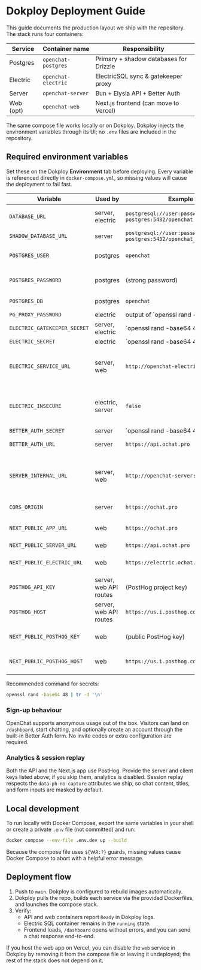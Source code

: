 # Dokploy Deployment Guide

This guide documents the production layout we ship with the repository. The
stack runs four containers:

| Service   | Container name       | Responsibility                          |
|-----------|----------------------|-----------------------------------------|
| Postgres  | `openchat-postgres`  | Primary + shadow databases for Drizzle  |
| Electric  | `openchat-electric`  | ElectricSQL sync & gatekeeper proxy     |
| Server    | `openchat-server`    | Bun + Elysia API + Better Auth          |
| Web (opt) | `openchat-web`       | Next.js frontend (can move to Vercel)   |

The same compose file works locally or on Dokploy. Dokploy injects the
environment variables through its UI; no `.env` files are included in the
repository.

## Required environment variables

Set these on the Dokploy **Environment** tab before deploying. Every variable is
referenced directly in `docker-compose.yml`, so missing values will cause the
deployment to fail fast.

| Variable | Used by | Example | Notes |
|----------|---------|---------|-------|
| `DATABASE_URL` | server, electric | `postgresql://user:password@openchat-postgres:5432/openchat` | Must include the database name (`/openchat`). |
| `SHADOW_DATABASE_URL` | server | `postgresql://user:password@openchat-postgres:5432/openchat_shadow` | For Drizzle migrations. |
| `POSTGRES_USER` | postgres | `openchat` | Should match the credentials encoded in the URLs. |
| `POSTGRES_PASSWORD` | postgres | (strong password) | Same value referenced by the URLs. |
| `POSTGRES_DB` | postgres | `openchat` | Primary database created on first boot. |
| `PG_PROXY_PASSWORD` | electric | output of `openssl rand -base64 48 | tr -d '\n'` | Shared with Electric clients. |
| `ELECTRIC_GATEKEEPER_SECRET` | server, electric | `openssl rand -base64 48 | tr -d '\n'` | Must be identical on both services. |
| `ELECTRIC_SECRET` | electric | `openssl rand -base64 48 | tr -d '\n'` | Private key for Electric SQL. |
| `ELECTRIC_SERVICE_URL` | server, web | `http://openchat-electric:3000` | Internal URL the API/client use. Point to the Traefik HTTPS origin when you enable TLS. |
| `ELECTRIC_INSECURE` | electric, server | `false` | Set `true` only when the service is reachable **only** via plain HTTP inside the Docker network. |
| `BETTER_AUTH_SECRET` | server | `openssl rand -base64 48 | tr -d '\n'` | Session encryption key. |
| `BETTER_AUTH_URL` | server | `https://api.ochat.pro` | Base URL used in auth callbacks. |
| `SERVER_INTERNAL_URL` | server, web | `http://openchat-server:3000` | Internal origin containers use when calling the API (Traefik can still expose `https://api.ochat.pro` externally). |
| `CORS_ORIGIN` | server | `https://ochat.pro` | Comma-separated list if multiple origins. |
| `NEXT_PUBLIC_APP_URL` | web | `https://ochat.pro` | Public site URL (omit if hosting web elsewhere). |
| `NEXT_PUBLIC_SERVER_URL` | web | `https://api.ochat.pro` | Public API URL. |
| `NEXT_PUBLIC_ELECTRIC_URL` | web | `https://electric.ochat.pro` | Electric HTTP endpoint exposed publicly. |
| `POSTHOG_API_KEY` | server, web API routes | (PostHog project key) | Required to emit LLM analytics and custom events. |
| `POSTHOG_HOST` | server, web API routes | `https://us.i.posthog.com` | Adjust if you use the EU cloud or a proxy. |
| `NEXT_PUBLIC_POSTHOG_KEY` | web | (public PostHog key) | Enables client analytics + session replay. |
| `NEXT_PUBLIC_POSTHOG_HOST` | web | `https://us.i.posthog.com` | Match the environment you use above. |

Recommended command for secrets:

```bash
openssl rand -base64 48 | tr -d '\n'
```

### Sign-up behaviour

OpenChat supports anonymous usage out of the box. Visitors can land on `/dashboard`, start chatting, and optionally create an account through the built-in Better Auth form. No invite codes or extra configuration are required.

### Analytics & session replay

Both the API and the Next.js app use PostHog. Provide the server and client keys listed above; if you skip them, analytics is disabled. Session replay respects the `data-ph-no-capture` attributes we ship, so chat content, titles, and form inputs are masked by default.

## Local development

To run locally with Docker Compose, export the same variables in your shell or
create a private `.env` file (not committed) and run:

```bash
docker compose --env-file .env.dev up --build
```

Because the compose file uses `${VAR:?}` guards, missing values cause Docker
Compose to abort with a helpful error message.

## Deployment flow

1. Push to `main`. Dokploy is configured to rebuild images automatically.
2. Dokploy pulls the repo, builds each service via the provided Dockerfiles, and
   launches the compose stack.
3. Verify:
   - API and web containers report `Ready` in Dokploy logs.
   - Electric SQL container remains in the `running` state.
   - Frontend loads, `/dashboard` opens without errors, and you can send a chat response end-to-end.

If you host the web app on Vercel, you can disable the `web` service in Dokploy
by removing it from the compose file or leaving it undeployed; the rest of the
stack does not depend on it.
